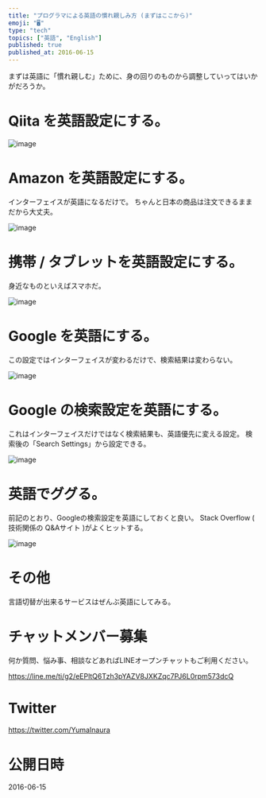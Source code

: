 ```yaml
---
title: "プログラマによる英語の慣れ親しみ方 (まずはここから)"
emoji: "🖥"
type: "tech"
topics: ["英語", "English"]
published: true
published_at: 2016-06-15
---
```


まずは英語に「慣れ親しむ」ために、身の回りのものから調整していってはいかがだろうか。


# Qiita を英語設定にする。

![image](https://qiita-image-store.s3.amazonaws.com/0/89618/ff175b75-f1ce-f56b-3f53-4a1bd299d2a6.png)


# Amazon を英語設定にする。

インターフェイスが英語になるだけで。
ちゃんと日本の商品は注文できるままだから大丈夫。

![image](https://qiita-image-store.s3.amazonaws.com/0/89618/68ecd916-283a-3658-6fd4-ef3652aa1476.png)


# 携帯 / タブレットを英語設定にする。

身近なものといえばスマホだ。

![image](https://qiita-image-store.s3.amazonaws.com/0/89618/250ebc39-b91e-9b49-2b68-146281a034fb.png)

# Google を英語にする。

この設定ではインターフェイスが変わるだけで、検索結果は変わらない。

![image](https://qiita-image-store.s3.amazonaws.com/0/89618/d5fa0014-36fc-159c-6568-b592b1206c2a.png)


# Google の検索設定を英語にする。

これはインターフェイスだけではなく検索結果も、英語優先に変える設定。
検索後の「Search Settings」から設定できる。

![image](https://qiita-image-store.s3.amazonaws.com/0/89618/5bc3a82b-51c4-901b-0f3c-5dd0005d0b62.png)

# 英語でググる。

前記のとおり、Googleの検索設定を英語にしておくと良い。
Stack Overflow ( 技術関係の Q&Aサイト )がよくヒットする。

![image](https://qiita-image-store.s3.amazonaws.com/0/89618/a02ca930-51d8-c440-cf55-a6390a587938.png)

# その他

言語切替が出来るサービスはぜんぶ英語にしてみる。








<!-- Update From Qiita API -->

# チャットメンバー募集


何か質問、悩み事、相談などあればLINEオープンチャットもご利用ください。

https://line.me/ti/g2/eEPltQ6Tzh3pYAZV8JXKZqc7PJ6L0rpm573dcQ





# Twitter


https://twitter.com/YumaInaura


<!-- Update From Qiita API -->



# 公開日時

2016-06-15

